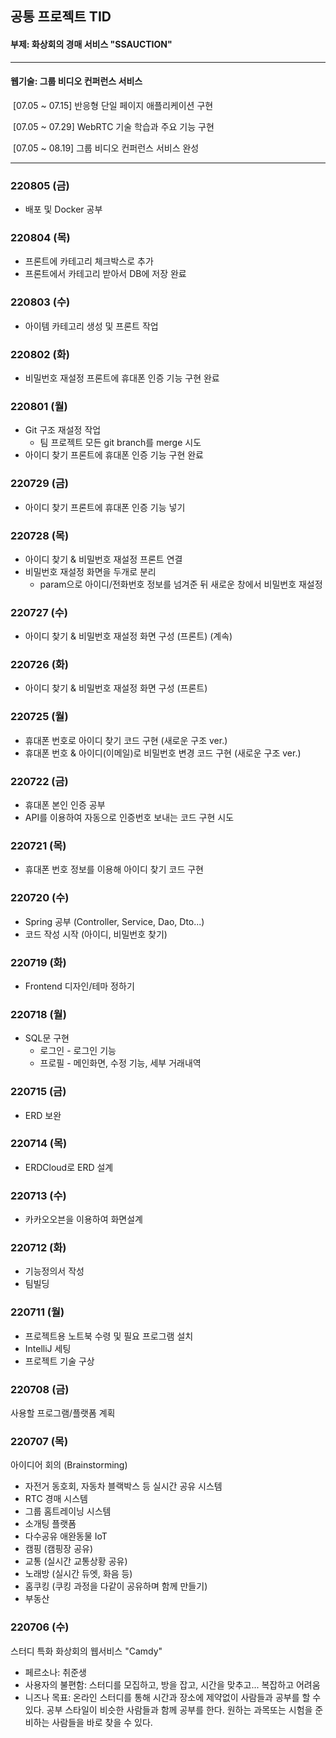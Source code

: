 ## 공통 프로젝트 TID

#### 부제: 화상회의 경매 서비스 "SSAUCTION"



---

#### 웹기술: 그룹 비디오 컨퍼런스 서비스

​	[07.05 ~ 07.15] 반응형 단일 페이지 애플리케이션 구현

​	[07.05 ~ 07.29] WebRTC 기술 학습과 주요 기능 구현

​	[07.05 ~ 08.19] 그룹 비디오 컨퍼런스 서비스 완성

---



### 220805 (금)

- 배포 및 Docker 공부



### 220804 (목)

- 프론트에 카테고리 체크박스로 추가
- 프론트에서 카테고리 받아서 DB에 저장 완료



### 220803 (수)

- 아이템 카테고리 생성 및 프론트 작업



### 220802 (화)

- 비밀번호 재설정 프론트에 휴대폰 인증 기능 구현 완료



### 220801 (월)

- Git 구조 재설정 작업
  - 팀 프로젝트 모든 git branch를 merge 시도
- 아이디 찾기 프론트에 휴대폰 인증 기능 구현 완료



### 220729 (금)

- 아이디 찾기 프론트에 휴대폰 인증 기능 넣기



### 220728 (목)

- 아이디 찾기 & 비밀번호 재설정 프론트 연결
- 비밀번호 재설정 화면을 두개로 분리
  - param으로 아이디/전화번호 정보를 넘겨준 뒤 새로운 창에서 비밀번호 재설정



### 220727 (수)

- 아이디 찾기 & 비밀번호 재설정 화면 구성 (프론트) (계속)



### 220726 (화)

- 아이디 찾기 & 비밀번호 재설정 화면 구성 (프론트)



### 220725 (월)

- 휴대폰 번호로 아이디 찾기 코드 구현 (새로운 구조 ver.)
- 휴대폰 번호 & 아이디(이메일)로 비밀번호 변경 코드 구현 (새로운 구조 ver.)



### 220722 (금)

- 휴대폰 본인 인증 공부
- API를 이용하여 자동으로 인증번호 보내는 코드 구현 시도



### 220721 (목)

- 휴대폰 번호 정보를 이용해 아이디 찾기 코드 구현



### 220720 (수)

- Spring 공부 (Controller, Service, Dao, Dto...)
- 코드 작성 시작 (아이디, 비밀번호 찾기)



### 220719 (화)

- Frontend 디자인/테마 정하기



### 220718 (월)

- SQL문 구현
  - 로그인 - 로그인 기능
  - 프로필 - 메인화면, 수정 기능, 세부 거래내역



### 220715 (금)

- ERD 보완



### 220714 (목)

- ERDCloud로 ERD 설계



### 220713 (수)

- 카카오오븐을 이용하여 화면설계



### 220712 (화)

- 기능정의서 작성
- 팀빌딩



### 220711 (월)

- 프로젝트용 노트북 수령 및 필요 프로그램 설치
- IntelliJ 세팅
- 프로젝트 기술 구상



### 220708 (금)

사용할 프로그램/플랫폼 계획



### 220707 (목)

아이디어 회의 (Brainstorming)

- 자전거 동호회, 자동차 블랙박스 등 실시간 공유 시스템
- RTC 경매 시스템
- 그룹 홈트레이닝 시스템
- 소개팅 플랫폼
- 다수공유 애완동물 IoT
- 캠핑 (캠핑장 공유)
- 교통 (실시간 교통상황 공유)
- 노래방 (실시간 듀엣, 화음 등)
- 홈쿠킹 (쿠킹 과정을 다같이 공유하며 함께 만들기)
- 부동산



### 220706 (수)

스터디 특화 화상회의 웹서비스 "Camdy"

- 페르소나: 취준생
- 사용자의 불편함: 스터디를 모집하고, 방을 잡고, 시간을 맞추고... 복잡하고 어려움
- 니즈나 목표: 온라인 스터디를 통해 시간과 장소에 제약없이 사람들과 공부를 할 수 있다.
                         공부 스타일이 비슷한 사람들과 함께 공부를 한다.
                         원하는 과목또는 시험을 준비하는 사람들을 바로 찾을 수 있다.
